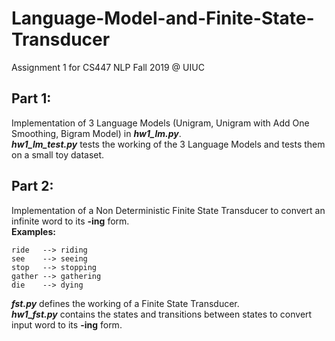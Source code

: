 # Language-Model-and-Finite-State-Transducer
Assignment 1 for CS447 NLP Fall 2019 @ UIUC

## Part 1:
Implementation of 3 Language Models (Unigram, Unigram with Add One Smoothing, Bigram Model) in ***hw1_lm.py***.<br>
***hw1_lm_test.py*** tests the working of the 3 Language Models and tests them on a small toy dataset.

## Part 2:
Implementation of a Non Deterministic Finite State Transducer to convert an infinite word to its **-ing** form.<br>
**Examples:**<br>
```
ride   --> riding
see    --> seeing
stop   --> stopping
gather --> gathering
die    --> dying
```
***fst.py*** defines the working of a Finite State Transducer.<br>
***hw1_fst.py*** contains the states and transitions between states to convert input word to its **-ing** form.
